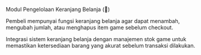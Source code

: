 Modul Pengelolaan Keranjang Belanja (🙋)

Pembeli mempunyai fungsi keranjang belanja agar dapat menambah, mengubah jumlah, atau menghapus item game sebelum checkout.

Integrasi sistem keranjang belanja dengan manajemen stok game untuk memastikan ketersediaan barang yang akurat sebelum transaksi dilakukan.
